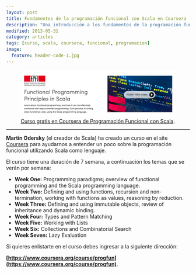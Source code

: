 ```yaml
---
layout: post
title: Fundamentos de la programación funcional con Scala en Coursera
description: "Una introducción a los fundamentos de la programación funcional utilizando el lenguaje Scala. El curso es dictado por Martin Odersky, el creado de Scala"
modified: 2013-05-31
category: articles
tags: [curso, scala, coursera, funcional, programacion]
image:
  feature: header-code-1.jpg
---
```


<figure>
  <a target="_new" href="https://www.coursera.org/course/progfun"><img src="/images/scala-coursera.png"></a>
  <figcaption><a href="https://www.coursera.org/course/progfun" title="Programación Funcional con Scala ">Curso gratis en Coursera de Programación Funcional con Scala</a>.</figcaption>
</figure>

---

**Martin Odersky** (el creador de Scala) ha creado un curso en el site [Coursera](http://coursera.org) para ayudarnos a entender un poco sobre la programación funcional utilizando Scala como lenguaje.

El curso tiene una duración de 7 semana, a continuación los temas que se verán por semana:

* **Week One:** Programming paradigms; overview of functional programming and the Scala programming language.
* **Week Two:** Defining and using functions, recursion and non-termination, working with functions as values, reasoning by reduction. 
* **Week Three:** Defining and using immutable objects, review of inheritance and dynamic binding.
* **Week Four:** Types and Pattern Matching
* **Week Five:** Working with Lists
* **Week Six:** Collections and Combinatorial Search
* **Week Seven:** Lazy Evaluation

Si quieres enlistarte en el curso debes ingresar a la siguiente dirección:

**[https://www.coursera.org/course/progfun](https://www.coursera.org/course/progfun)**.